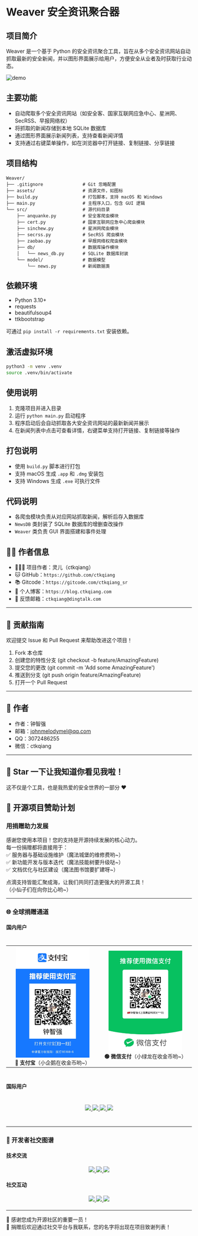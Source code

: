 # Weaver 安全资讯聚合器

## 项目简介
Weaver 是一个基于 Python 的安全资讯聚合工具，旨在从多个安全资讯网站自动抓取最新的安全新闻，并以图形界面展示给用户，方便安全从业者及时获取行业动态。

![demo](./assets/截屏2025-07-25%20下午10.11.24.png)

## 主要功能
- 自动爬取多个安全资讯网站（如安全客、国家互联网应急中心、星洲网、SecRSS、早报网络权）
- 将抓取的新闻存储到本地 SQLite 数据库
- 通过图形界面展示新闻列表，支持查看新闻详情
- 支持通过右键菜单操作，如在浏览器中打开链接、复制链接、分享链接

## 项目结构
```
Weaver/
├── .gitignore               # Git 忽略配置
├── assets/                  # 资源文件，如图标
├── build.py                 # 打包脚本，支持 macOS 和 Windows
├── main.py                  # 主程序入口，包含 GUI 逻辑
└── src/                     # 源代码目录
    ├── anquanke.py          # 安全客爬虫模块
    ├── cert.py              # 国家互联网应急中心爬虫模块
    ├── sinchew.py           # 星洲网爬虫模块
    ├── secrss.py            # SecRSS 爬虫模块
    ├── zaobao.py            # 早报网络权爬虫模块
    ├── db/                  # 数据库操作模块
    │   └── news_db.py       # SQLite 数据库封装
    └── model/               # 数据模型
        └── news.py          # 新闻数据类
```

## 依赖环境
- Python 3.10+
- requests
- beautifulsoup4
- ttkbootstrap

可通过 `pip install -r requirements.txt` 安装依赖。

## 激活虚拟环境
```bash
python3 -m venv .venv
source .venv/bin/activate
```

## 使用说明
1. 克隆项目并进入目录
2. 运行 `python main.py` 启动程序
3. 程序启动后会自动抓取各大安全资讯网站的最新新闻并展示
4. 在新闻列表中点击可查看详情，右键菜单支持打开链接、复制链接等操作

## 打包说明
- 使用 `build.py` 脚本进行打包
- 支持 macOS 生成 `.app` 和 `.dmg` 安装包
- 支持 Windows 生成 `.exe` 可执行文件

## 代码说明
- 各爬虫模块负责从对应网站抓取新闻，解析后存入数据库
- `NewsDB` 类封装了 SQLite 数据库的增删查改操作
- `Weaver` 类负责 GUI 界面搭建和事件处理


## 👩‍💻 作者信息

- 👩🏻‍💻 项目作者：灵儿（ctkqiang）
- 🐱 GitHub：`https://github.com/ctkqiang`
- 📚 Gitcode：`https://gitcode.com/ctkqiang_sr`
- 📝 个人博客：`https://blog.ctkqiang.com`
- 📮 反馈邮箱：`ctkqiang@dingtalk.com`

---

## 🤝 贡献指南

欢迎提交 Issue 和 Pull Request 来帮助改进这个项目！

1. Fork 本仓库
2. 创建您的特性分支 (git checkout -b feature/AmazingFeature)
3. 提交您的更改 (git commit -m 'Add some AmazingFeature')
4. 推送到分支 (git push origin feature/AmazingFeature)
5. 打开一个 Pull Request

---

## 👥 作者

- 作者：钟智强
- 邮箱：johnmelodymel@qq.com
- QQ：3072486255
- 微信：ctkqiang

---


## 🫶 Star 一下让我知道你看见我啦！

这不仅是个工具，也是我热爱的安全世界的一部分 ❤️


## 🌟 开源项目赞助计划

### 用捐赠助力发展

感谢您使用本项目！您的支持是开源持续发展的核心动力。  
每一份捐赠都将直接用于：  
✅ 服务器与基础设施维护（魔法城堡的维修费哟~）  
✅ 新功能开发与版本迭代（魔法技能树要升级哒~）  
✅ 文档优化与社区建设（魔法图书馆要扩建呀~）

点滴支持皆能汇聚成海，让我们共同打造更强大的开源工具！  
（小仙子们在向你比心哟~）

---

### 🌐 全球捐赠通道

#### 国内用户

<div align="center" style="margin: 40px 0">

<div align="center">
<table>
<tr>
<td align="center" width="300">
<img src="https://github.com/ctkqiang/ctkqiang/blob/main/assets/IMG_9863.jpg?raw=true" width="200" />
<br />
<strong>🔵 支付宝</strong>（小企鹅在收金币哟~）
</td>
<td align="center" width="300">
<img src="https://github.com/ctkqiang/ctkqiang/blob/main/assets/IMG_9859.JPG?raw=true" width="200" />
<br />
<strong>🟢 微信支付</strong>（小绿龙在收金币哟~）
</td>
</tr>
</table>
</div>
</div>

#### 国际用户

<div align="center" style="margin: 40px 0">
  <a href="https://qr.alipay.com/fkx19369scgxdrkv8mxso92" target="_blank">
    <img src="https://img.shields.io/badge/Alipay-全球支付-00A1E9?style=flat-square&logo=alipay&logoColor=white&labelColor=008CD7">
  </a>
  
  <a href="https://ko-fi.com/F1F5VCZJU" target="_blank">
    <img src="https://img.shields.io/badge/Ko--fi-买杯咖啡-FF5E5B?style=flat-square&logo=ko-fi&logoColor=white">
  </a>
  
  <a href="https://www.paypal.com/paypalme/ctkqiang" target="_blank">
    <img src="https://img.shields.io/badge/PayPal-安全支付-00457C?style=flat-square&logo=paypal&logoColor=white">
  </a>
  
  <a href="https://donate.stripe.com/00gg2nefu6TK1LqeUY" target="_blank">
    <img src="https://img.shields.io/badge/Stripe-企业级支付-626CD9?style=flat-square&logo=stripe&logoColor=white">
  </a>
</div>

---

### 📌 开发者社交图谱

#### 技术交流

<div align="center" style="margin: 20px 0">
  <a href="https://github.com/ctkqiang" target="_blank">
    <img src="https://img.shields.io/badge/GitHub-开源仓库-181717?style=for-the-badge&logo=github">
  </a>
  
  <a href="https://stackoverflow.com/users/10758321/%e9%92%9f%e6%99%ba%e5%bc%ba" target="_blank">
    <img src="https://img.shields.io/badge/Stack_Overflow-技术问答-F58025?style=for-the-badge&logo=stackoverflow">
  </a>
  
  <a href="https://www.linkedin.com/in/ctkqiang/" target="_blank">
    <img src="https://img.shields.io/badge/LinkedIn-职业网络-0A66C2?style=for-the-badge&logo=linkedin">
  </a>
</div>

#### 社交互动

<div align="center" style="margin: 20px 0">
  <a href="https://www.instagram.com/ctkqiang" target="_blank">
    <img src="https://img.shields.io/badge/Instagram-生活瞬间-E4405F?style=for-the-badge&logo=instagram">
  </a>
  
  <a href="https://twitch.tv/ctkqiang" target="_blank">
    <img src="https://img.shields.io/badge/Twitch-技术直播-9146FF?style=for-the-badge&logo=twitch">
  </a>
  
  <a href="https://github.com/ctkqiang/ctkqiang/blob/main/assets/IMG_9245.JPG?raw=true" target="_blank">
    <img src="https://img.shields.io/badge/微信公众号-钟智强-07C160?style=for-the-badge&logo=wechat">
  </a>
</div>

---

🙌 感谢您成为开源社区的重要一员！  
💬 捐赠后欢迎通过社交平台与我联系，您的名字将出现在项目致谢列表！